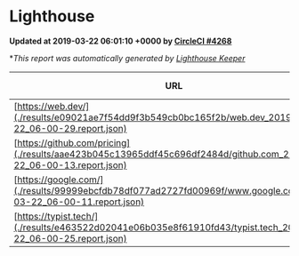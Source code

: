 
# Lighthouse

**Updated at 2019-03-22 06:01:10 +0000 by [CircleCI #4268](https://circleci.com/gh/ItinerisLtd/lighthouse-keeper-example/4268)**

**This report was automatically generated by [Lighthouse Keeper](https://github.com/itinerisltd/lighthouse-keeper)*

| URL | Performance | Accessibility | Best Practices | SEO | PWA | Updated At |
| --- | --- | --- | --- | --- | --- | --- |
| [https://web.dev/](./results/e09021ae7f54dd9f3b549cb0bc165f2b/web.dev_2019-03-22_06-00-29.report.json) | 0.93 | 0.93 | 1 | 0.96 | 1 | 2019-03-22T06:00:29.624Z |
| [https://github.com/pricing](./results/aae423b045c13965ddf45c696df2484d/github.com_2019-03-22_06-00-13.report.json) | 0.85 | 0.89 | 0.93 | 0.9 | 0.58 | 2019-03-22T06:00:13.363Z |
| [https://google.com/](./results/99999ebcfdb78df077ad2727fd00969f/www.google.com_2019-03-22_06-00-11.report.json) | 0.93 | 0.71 | 0.93 | 0.82 | 0.58 | 2019-03-22T06:00:11.555Z |
| [https://typist.tech/](./results/e463522d02041e06b035e8f61910fd43/typist.tech_2019-03-22_06-00-25.report.json) | 1 |  |  |  |  | 2019-03-22T06:00:25.508Z |
